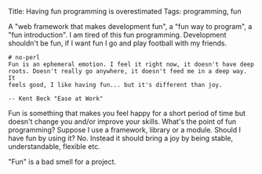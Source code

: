Title: Having fun programming is overestimated
Tags: programming, fun

A "web framework that makes development fun", a "fun way to program", a "fun
introduction". I am tired of this fun programming. Development shouldn't be fun,
if I want fun I go and play football with my friends.

    # no-perl
    Fun is an ephemeral emotion. I feel it right now, it doesn't have deep
    roots. Doesn't really go anywhere, it doesn't feed me in a deep way. It
    feels good, I like having fun... but it's different than joy.

    -- Kent Beck "Ease at Work"

Fun is something that makes you feel happy for a short period of time but
doesn't change you and/or improve your skills. What's the point of fun
programming? Suppose I use a framework, library or a module. Should I have fun
by using it?  No. Instead it should bring a joy by being stable, understandable,
flexible etc.

"Fun" is a bad smell for a project.

